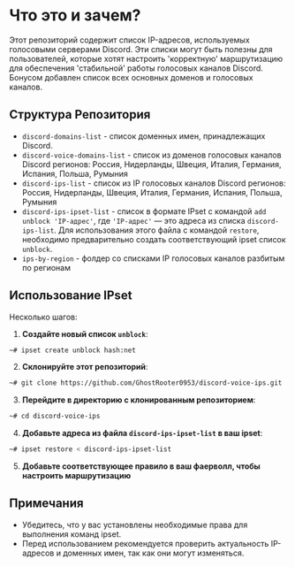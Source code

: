 # Что это и зачем?

Этот репозиторий содержит список IP-адресов, используемых голосовыми серверами Discord. 
Эти списки могут быть полезны для пользователей, которые хотят настроить 'корректную' маршрутизацию для обеспечения 'стабильной' работы голосовых каналов Discord.
Бонусом добавлен список всех основных доменов и голосовых каналов.

## Структура Репозитория

- `discord-domains-list` - список доменных имен, принадлежащих Discord.
- `discord-voice-domains-list` - список из доменов голосовых каналов Discord регионов: Россия, Нидерланды, Швеция, Италия, Германия, Испания, Польша, Румыния
- `discord-ips-list` - список из IP голосовых каналов Discord регионов: Россия, Нидерланды, Швеция, Италия, Германия, Испания, Польша, Румыния
- `discord-ips-ipset-list` - список в формате IPset с командой `add unblock 'IP-адрес'`, где `'IP-адрес'` — это адреса из списка `discord-ips-list`. Для использования этого файла с командой `restore`, необходимо предварительно создать соответствующий ipset список `unblock`.
- `ips-by-region` - фолдер со списками IP голосовых каналов разбитым по регионам

## Использование IPset

Несколько шагов:

1. **Создайте новый список `unblock`**:
   
```bash
~# ipset create unblock hash:net
```

2. **Склонируйте этот репозиторий**:
   
```bash
~# git clone https://github.com/GhostRooter0953/discord-voice-ips.git
```

3. **Перейдите в директорию с клонированным репозиторием**:
   
```bash
~# cd discord-voice-ips
```

4. **Добавьте адреса из файла `discord-ips-ipset-list` в ваш ipset**:
   
```bash
~# ipset restore < discord-ips-ipset-list
```

5. **Добавьте соответствующее правило в ваш фаерволл, чтобы настроить маршрутизацию**

## Примечания

- Убедитесь, что у вас установлены необходимые права для выполнения команд ipset.
- Перед использованием рекомендуется проверить актуальность IP-адресов и доменных имен, так как они могут изменяться.
